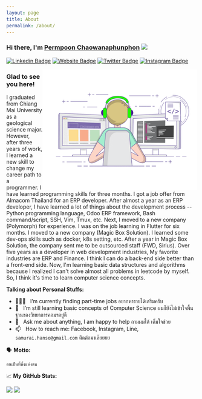```yaml
---
layout: page
title: About
permalink: /about/
---
```


### Hi there, I'm <a href="https://mossnana.github.io" target="_blank">Permpoon Chaowanaphunphon</a> <img src="https://media.giphy.com/media/hvRJCLFzcasrR4ia7z/giphy.gif" width="25px">

[![Linkedin Badge](https://img.shields.io/badge/-LinkedIn-0e76a8?style=flat-square&logo=Linkedin&logoColor=white)](https://linkedin.com/in/permpoonchao)
[![Website Badge](https://img.shields.io/badge/Website-3b5998?style=flat-square&logo=google-chrome&logoColor=white)](https://mossnana.github.io/resume)
[![Twitter Badge](https://img.shields.io/badge/-Twitter-00acee?style=flat-square&logo=Twitter&logoColor=white)](https://twitter.com/permpoonchao)
[![Instagram Badge](https://img.shields.io/badge/-Instagram-e4405f?style=flat-square&logo=Instagram&logoColor=white)](https://instagram.com/mossnana)

<img align="right" alt="GIF" src="https://github.com/mossnana/mossnana/blob/main/coding.gif?raw=true" width="408" height="318" />


### Glad to see you here!

I graduated from Chiang Mai University as a geological science major. However, after three years of work, I learned a new skill to change my career path to a programmer. I have learned programming skills for three months. I got a job offer from Almacom Thailand for an ERP developer. After almost a year as an ERP developer, I have learned a lot of things about the development process -- Python programming language, Odoo ERP framework, Bash command/script, SSH, Vim, Tmux, etc. Next, I moved to a new company (Polymorph) for experience. I was on the job learning in Flutter for six months. I moved to a new company (Magic Box Solution). I learned some dev-ops skills such as docker, k8s setting, etc. After a year in Magic Box Solution, the company sent me to be outsourced staff (FWD, Sirius).
Over five years as a developer in web development industries, My favorite industries are ERP and Finance. I think I can do a back-end side better than a front-end side.
Now, I'm learning basic data structures and algorithms because I realized I can't solve almost all problems in leetcode by myself. So, I think it's time to learn computer science concepts.


**Talking about Personal Stuffs:**

- 👨🏻‍💻 &nbsp; I’m currently finding part-time jobs อยากหารายได้เสริมครับ
- 🚀 &nbsp; I’m still learning basic concepts of Computer Science ผมก็ยังไม่เข้าใจพื้นฐานของวิทยาการคอมฯอยู่ดี
- 💬 &nbsp; Ask me about anything, I am happy to help ถามผมได้ เต็มใจช่วย
- 📫 &nbsp; How to reach me: Facebook, Instagram, Line, `samurai.hanso@gmail.com` ติดต่อมาเล๊ยยยย


🗣️ **Motto:**
<!--START_SECTION:waka-->
```text
ตนเป็นที่พึ่งแห่งตน
```
<!--END_SECTION:waka-->


📈 **My GitHub Stats:**

<p>
  <img height="180em" src="https://github-readme-stats.vercel.app/api?username=mossnana&show_icons=true&hide_border=true&&count_private=true&include_all_commits=true" />
  <img height="180em" src="https://github-readme-stats.vercel.app/api/top-langs/?username=mossnana&exclude_repo=KNN-Image-Classification&show_icons=true&hide_border=true&layout=compact&langs_count=8"/>
</p>

